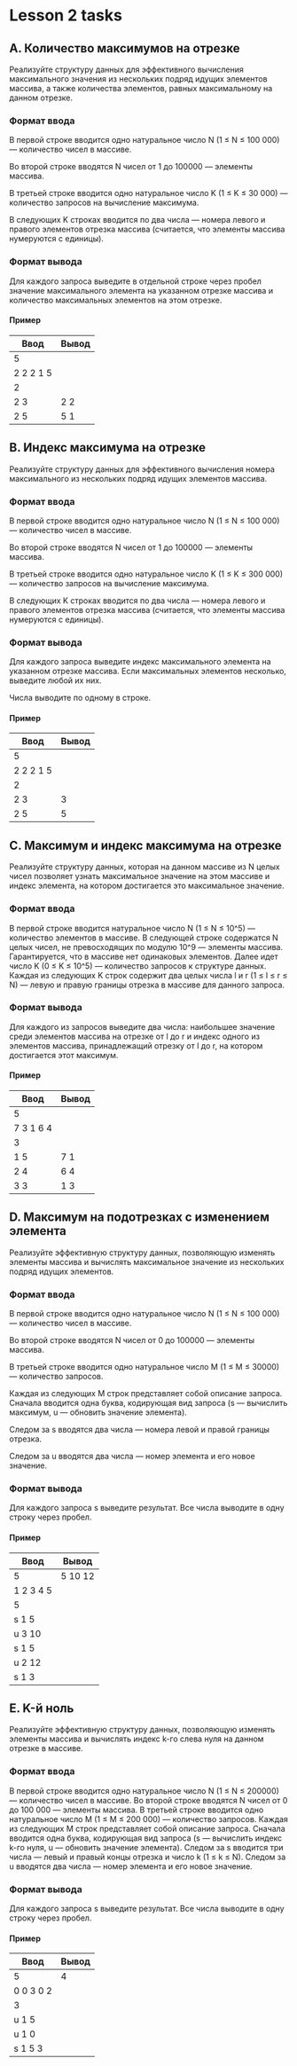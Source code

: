 # Lesson 2 tasks

## A. Количество максимумов на отрезке
Реализуйте структуру данных для эффективного вычисления максимального значения из нескольких подряд идущих элементов массива, а также количества элементов, равных максимальному на данном отрезке.

### Формат ввода
В первой строке вводится одно натуральное число N (1 ≤ N ≤ 100 000) — количество чисел в массиве.  

Во второй строке вводятся N чисел от 1 до 100000 — элементы массива.

В третьей строке вводится одно натуральное число K (1 ≤ K ≤ 30 000) — количество запросов на вычисление максимума.

В следующих K строках вводится по два числа — номера левого и правого элементов отрезка массива (считается, что элементы массива нумеруются с единицы).

### Формат вывода
Для каждого запроса выведите в отдельной строке через пробел значение максимального элемента на указанном отрезке массива и количество максимальных элементов на этом отрезке.

#### Пример
| Ввод      | Вывод |
| --------- | ----- |
| 5         |       |
| 2 2 2 1 5 |       |
| 2         |       |
| 2 3       | 2 2   |
| 2 5       | 5 1   |

## B. Индекс максимума на отрезке
Реализуйте структуру данных для эффективного вычисления номера максимального из нескольких подряд идущих элементов массива.

### Формат ввода
В первой строке вводится одно натуральное число N (1 ≤ N ≤ 100 000) — количество чисел в массиве.  

Во второй строке вводятся N чисел от 1 до 100000 — элементы массива.

В третьей строке вводится одно натуральное число K (1 ≤ K ≤ 300 000) — количество запросов на вычисление максимума.

В следующих K строках вводится по два числа — номера левого и правого элементов отрезка массива (считается, что элементы массива нумеруются с единицы).

### Формат вывода
Для каждого запроса выведите индекс максимального элемента на указанном отрезке массива. Если максимальных элементов несколько, выведите любой их них.

Числа выводите по одному в строке.

#### Пример
| Ввод      | Вывод |
| --------- | ----- |
| 5         |       |
| 2 2 2 1 5 |       |
| 2         |       |
| 2 3       | 3     |
| 2 5       | 5     |

## C. Максимум и индекс максимума на отрезке
Реализуйте структуру данных, которая на данном массиве из N целых чисел позволяет узнать максимальное значение на этом массиве и индекс элемента, на котором достигается это максимальное значение.

### Формат ввода
В первой строке вводится натуральное число N (1 ≤ N ≤ 10^5) — количество элементов в массиве. В следующей строке содержатся N целых чисел, не превосходящих по модулю 10^9 — элементы массива. Гарантируется, что в массиве нет одинаковых элементов. Далее идет число K (0 ≤ K ≤ 10^5) — количество запросов к структуре данных. Каждая из следующих K строк содержит два целых числа l и r (1 ≤ l ≤ r ≤ N) — левую и правую границы отрезка в массиве для данного запроса.

### Формат вывода
Для каждого из запросов выведите два числа: наибольшее значение среди элементов массива на отрезке от l до r и индекс одного из элементов массива, принадлежащий отрезку от l до r, на котором достигается этот максимум.

#### Пример
| Ввод      | Вывод |
| --------- | ----- |
| 5         |       |
| 7 3 1 6 4 |       |
| 3         |       |
| 1 5       | 7 1   |
| 2 4       | 6 4   |
| 3 3       | 1 3   |

## D. Максимум на подотрезках с изменением элемента
Реализуйте эффективную структуру данных, позволяющую изменять элементы массива и вычислять максимальное значение из нескольких подряд идущих элементов.

### Формат ввода
В первой строке вводится одно натуральное число N (1 ≤ N ≤ 100 000) — количество чисел в массиве.

Во второй строке вводятся N чисел от 0 до 100000 — элементы массива.

В третьей строке вводится одно натуральное число M (1 ≤ M ≤ 30000) — количество запросов.

Каждая из следующих M строк представляет собой описание запроса. Сначала вводится одна буква, кодирующая вид запроса (s — вычислить максимум, u — обновить значение элемента).

Следом за s вводятся два числа — номера левой и правой границы отрезка.

Следом за u вводятся два числа — номер элемента и его новое значение.

### Формат вывода
Для каждого запроса s выведите результат. Все числа выводите в одну строку через пробел.

#### Пример
| Ввод      | Вывод   |
| --------- | ------- |
| 5         | 5 10 12 |
| 1 2 3 4 5 |         |
| 5         |         |
| s 1 5     |         |
| u 3 10    |         |
| s 1 5     |         |
| u 2 12    |         |
| s 1 3     |         |

## E. K-й ноль
Реализуйте эффективную структуру данных, позволяющую изменять элементы массива и вычислять индекс k-го слева нуля на данном отрезке в массиве.

### Формат ввода
В первой строке вводится одно натуральное число N (1 ≤ N ≤ 200000) — количество чисел в массиве. Во второй строке вводятся N чисел от 0 до 100 000 — элементы массива. В третьей строке вводится одно натуральное число M (1 ≤ M ≤ 200 000) — количество запросов. Каждая из следующих M строк представляет собой описание запроса. Cначала вводится одна буква, кодирующая вид запроса (s — вычислить индекс k-го нуля, u — обновить значение элемента). Следом за s вводится три числа — левый и правый концы отрезка и число k (1 ≤ k ≤ N). Следом за u вводятся два числа — номер элемента и его новое значение.

### Формат вывода
Для каждого запроса s выведите результат. Все числа выводите в одну строку через пробел.

#### Пример
| Ввод      | Вывод   |
| --------- | ------- |
| 5         | 4       |
| 0 0 3 0 2 |         |
| 3         |         |
| u 1 5     |         |
| u 1 0     |         |
| s 1 5 3   |         |